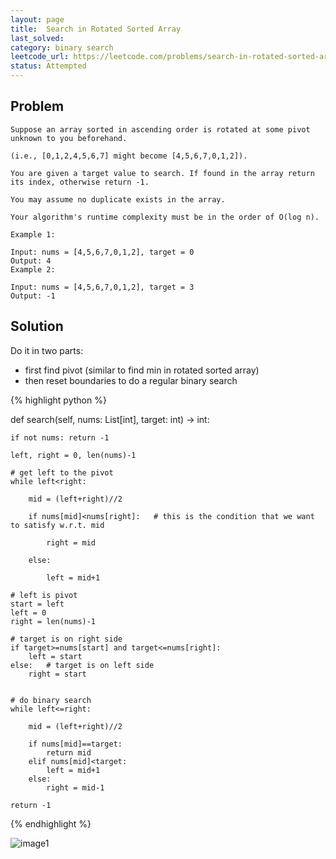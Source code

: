 ```yaml
---
layout: page
title:  Search in Rotated Sorted Array
last_solved: 
category: binary search
leetcode_url: https://leetcode.com/problems/search-in-rotated-sorted-array
status: Attempted
---
```


Problem
-------

```
Suppose an array sorted in ascending order is rotated at some pivot unknown to you beforehand.

(i.e., [0,1,2,4,5,6,7] might become [4,5,6,7,0,1,2]).

You are given a target value to search. If found in the array return its index, otherwise return -1.

You may assume no duplicate exists in the array.

Your algorithm's runtime complexity must be in the order of O(log n).

Example 1:

Input: nums = [4,5,6,7,0,1,2], target = 0
Output: 4
Example 2:

Input: nums = [4,5,6,7,0,1,2], target = 3
Output: -1

```

Solution
----------

Do it in two parts:
- first find pivot (similar to find min in rotated sorted array)
- then reset boundaries to do a regular binary search

{% highlight python %}

def search(self, nums: List[int], target: int) -> int:
    
    if not nums: return -1
    
    left, right = 0, len(nums)-1

    # get left to the pivot
    while left<right:

        mid = (left+right)//2

        if nums[mid]<nums[right]:   # this is the condition that we want to satisfy w.r.t. mid

            right = mid

        else:

            left = mid+1

    # left is pivot
    start = left
    left = 0
    right = len(nums)-1
    
    # target is on right side
    if target>=nums[start] and target<=nums[right]:
        left = start
    else:   # target is on left side
        right = start
    
    
    # do binary search
    while left<=right:
        
        mid = (left+right)//2
        
        if nums[mid]==target:
            return mid
        elif nums[mid]<target:
            left = mid+1
        else:
            right = mid-1
    
    return -1
    

{% endhighlight %}


![image1]()